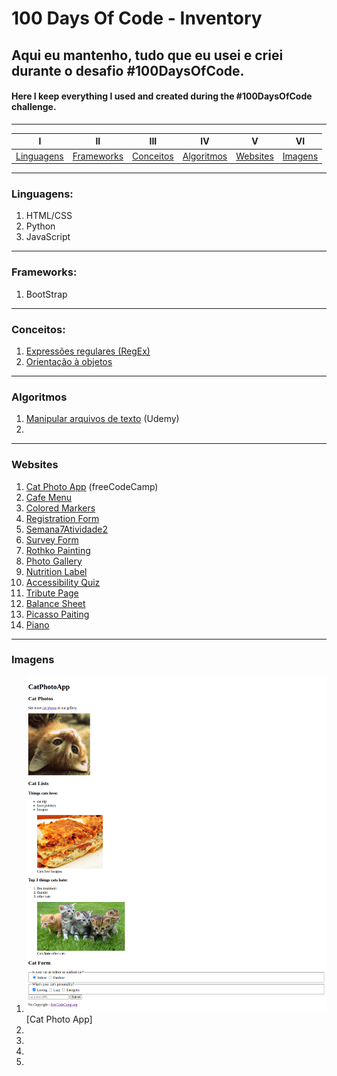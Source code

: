 # 100 Days Of Code - Inventory

## Aqui eu mantenho, tudo que eu usei e criei durante o desafio #100DaysOfCode.
#### Here I keep everything I used and created during the #100DaysOfCode challenge.
----------
|I|II|III|IV|V|VI|
|:---:|:-----:|:---:|:-----:|:-----:|:-----:|
|[Linguagens](#linguagens)|[Frameworks](#frameworks)|[Conceitos](#conceitos)|[Algoritmos](#algoritmos)|[Websites](#Websites)|[Imagens](#images)|
----------

<a name="linguagens"></a>
### Linguagens:
1. HTML/CSS
2. Python
3. JavaScript

----------
<a name="frameworks"></a>
### Frameworks:
1. BootStrap

----------
<a name="conceitos"></a>
### Conceitos:
1. [Expressões regulares (RegEx)](https://github.com/guilhermemoraes1/100-days-of-code/blob/master/r1-log.md#day-3)
2. [Orientação à objetos](https://github.com/guilhermemoraes1/100-days-of-code/blob/master/r1-log.md#day-3)

----------
<a name="algoritmos"></a>
### Algoritmos
1. [Manipular arquivos de texto](https://colab.research.google.com/drive/1U1QKPvpDqTyHrfSV7BQRZZDEcFxAvTjz#scrollTo=88YBtde1f-Gr) (Udemy)
2. []()

----------
<a name="projetos"></a>
### Websites
1. [Cat Photo App](https://t.co/Xb3iyz4Bwm) (freeCodeCamp)
2. [Cafe Menu](https://t.co/xLc59w7ocm)
3. [Colored Markers](https://t.co/DScVCzR9Ll)
4. [Registration Form](https://t.co/UqlyfDzZkV)
5. [Semana7Atividade2](https://semana7atividade2.guilhermem0.repl.co/)
6. [Survey Form](https://survey-form.guilhermem0.repl.co/)
7. [Rothko Painting](https://rothko-painting.guilhermem0.repl.co)
8. [Photo Gallery](https://photo-gallery.guilhermem0.repl.co)
9. [Nutrition Label](https://nutrition-label.guilhermem0.repl.co/)
10. [Accessibility Quiz](https://accessibility-quiz.guilhermem0.repl.co/)
11. [Tribute Page](https://tribute-page.guilhermem0.repl.co)
12. [Balance Sheet](https://balance-sheet.guilhermem0.repl.co)
13. [Picasso Paiting](https://picasso-painting.guilhermem0.repl.co/)
14. [Piano](https://piano.guilhermem0.repl.co/)

----------
<a name="imagens"></a>
### Imagens
1. ![Day 1](https://github.com/guilhermemoraes1/100-days-of-code/blob/master/images/day1.png?raw=true) [Cat Photo App]
2. ![]()
3. ![]()
4. ![]()
5. ![]()
